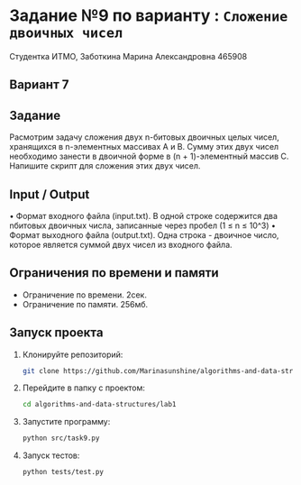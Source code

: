 # Задание №9 по варианту  : `Сложение двоичных чисел`
Студентка ИТМО,  Заботкина Марина Александровна 465908

## Вариант 7

## Задание 
Расмотрим задачу сложения двух n-битовых двоичных целых чисел, хранящихся в n-элементных массивах A и B. Сумму этих двух чисел необходимо
занести в двоичной форме в (n + 1)-элементный массив C. Напишите скрипт для
сложения этих двух чисел.

## Input / Output 

• Формат входного файла (input.txt). В одной строке содержится два nбитовых двоичных числа, записанные через пробел (1 ≤ n ≤ 10^3)
• Формат выходного файла (output.txt). Одна строка - двоичное число,
которое является суммой двух чисел из входного файла.

## Ограничения по времени и памяти

- Ограничение по времени. 2сек.
- Ограничение по памяти. 256мб.

## Запуск проекта
1. Клонируйте репозиторий:
   ```bash
   git clone https://github.com/Marinasunshine/algorithms-and-data-structures.git
   ```
2. Перейдите в папку с проектом:
   ```bash
   cd algorithms-and-data-structures/lab1
   ```
3. Запустите программу:
   ```bash
   python src/task9.py
   ```

4. Запуск тестов:
   ```bash
   python tests/test.py
   ```

